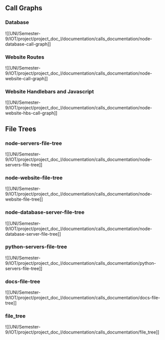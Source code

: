 
```toc
```

## Call Graphs 

### Database 


![[UNI/Semester-9/IOT/project/project_doc_l/documentation/calls_documentation/node-database-call-graph]]


### Website Routes 

![[UNI/Semester-9/IOT/project/project_doc_l/documentation/calls_documentation/node-website-call-graph]]

### Website Handlebars and Javascript 

![[UNI/Semester-9/IOT/project/project_doc_l/documentation/calls_documentation/node-website-hbs-call-graph]]




## File Trees 


### node-servers-file-tree

![[UNI/Semester-9/IOT/project/project_doc_l/documentation/calls_documentation/node-servers-file-tree]]

### node-website-file-tree

![[UNI/Semester-9/IOT/project/project_doc_l/documentation/calls_documentation/node-website-file-tree]]

### node-database-server-file-tree

![[UNI/Semester-9/IOT/project/project_doc_l/documentation/calls_documentation/node-database-server-file-tree]]

### python-servers-file-tree

![[UNI/Semester-9/IOT/project/project_doc_l/documentation/calls_documentation/python-servers-file-tree]]

### docs-file-tree

![[UNI/Semester-9/IOT/project/project_doc_l/documentation/calls_documentation/docs-file-tree]]

### file_tree

![[UNI/Semester-9/IOT/project/project_doc_l/documentation/calls_documentation/file_tree]]